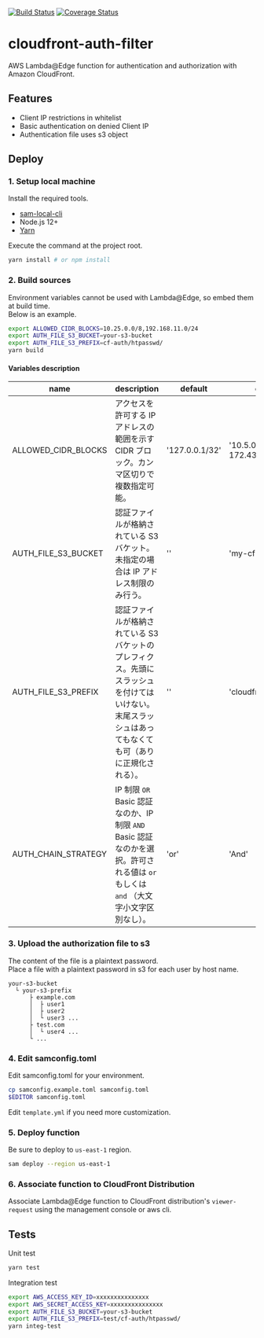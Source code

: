 [![Build Status](https://travis-ci.org/QLife-Inc/cloudfront-auth-filter.svg?branch=main)](https://travis-ci.org/QLife-Inc/cloudfront-auth-filter)
[![Coverage Status](https://coveralls.io/repos/github/QLife-Inc/cloudfront-auth-filter/badge.svg?branch=main)](https://coveralls.io/github/QLife-Inc/cloudfront-auth-filter?branch=main)

# cloudfront-auth-filter

AWS Lambda@Edge function for authentication and authorization with Amazon CloudFront.

## Features

- Client IP restrictions in whitelist
- Basic authentication on denied Client IP
- Authentication file uses s3 object

## Deploy

### 1. Setup local machine

Install the required tools.

- [sam-local-cli](https://docs.aws.amazon.com/serverless-application-model/latest/developerguide/serverless-sam-cli-install.html)
- Node.js 12+
- [Yarn](https://classic.yarnpkg.com/en/docs/install)

Execute the command at the project root.

```bash
yarn install # or npm install
```

### 2. Build sources

Environment variables cannot be used with Lambda@Edge, so embed them at build time.  
Below is an example.

```bash
export ALLOWED_CIDR_BLOCKS=10.25.0.0/8,192.168.11.0/24
export AUTH_FILE_S3_BUCKET=your-s3-bucket
export AUTH_FILE_S3_PREFIX=cf-auth/htpasswd/
yarn build
```

#### Variables description

| name | description | default | example |
| --- | --- | --- | --- |
| ALLOWED_CIDR_BLOCKS | アクセスを許可する IP アドレスの範囲を示す CIDR ブロック。カンマ区切りで複数指定可能。 | '127.0.0.1/32' | '10.5.0.0/16, 172.43.16.0/21' |
| AUTH_FILE_S3_BUCKET | 認証ファイルが格納されている S3 バケット。未指定の場合は IP アドレス制限のみ行う。 | '' |  'my-cf-auth-bucket' |
| AUTH_FILE_S3_PREFIX | 認証ファイルが格納されている S3 バケットのプレフィクス。先頭にスラッシュを付けてはいけない。末尾スラッシュはあってもなくても可（ありに正規化される）。 | '' | 'cloudfront/htpasswd/' |
| AUTH_CHAIN_STRATEGY | IP 制限 `OR` Basic 認証なのか、IP 制限 `AND` Basic 認証なのかを選択。許可される値は `or` もしくは `and` （大文字小文字区別なし）。 | 'or' | 'And' |

### 3. Upload the authorization file to s3

The content of the file is a plaintext password.  
Place a file with a plaintext password in s3 for each user by host name.

```
your-s3-bucket
  └ your-s3-prefix
      ├ example.com
      │  ├ user1
      │  ├ user2
      │  └ user3 ...
      ├ test.com
      │  └ user4 ...
      └ ...
```

### 4. Edit samconfig.toml

Edit samconfig.toml for your environment.

```bash
cp samconfig.example.toml samconfig.toml
$EDITOR samconfig.toml
```

Edit `template.yml` if you need more customization.

### 5. Deploy function

Be sure to deploy to `us-east-1` region.

```bash
sam deploy --region us-east-1
```

### 6. Associate function to CloudFront Distribution

Associate Lambda@Edge function to CloudFront distribution's `viewer-request` using the management console or aws cli.

## Tests

Unit test

```bash
yarn test
```

Integration test

```bash
export AWS_ACCESS_KEY_ID=xxxxxxxxxxxxxxx
export AWS_SECRET_ACCESS_KEY=xxxxxxxxxxxxxxx
export AUTH_FILE_S3_BUCKET=your-s3-bucket
export AUTH_FILE_S3_PREFIX=test/cf-auth/htpasswd/
yarn integ-test
```
